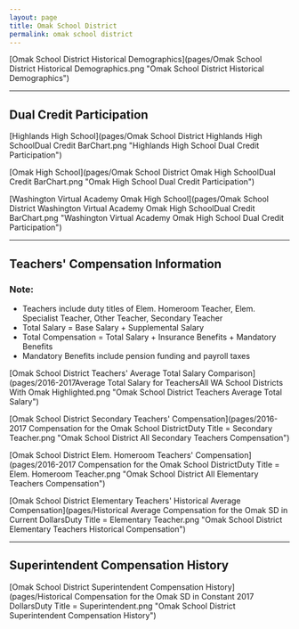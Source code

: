 ```yaml
---
layout: page
title: Omak School District
permalink: omak school district
---
```



[Omak School District Historical Demographics](pages/Omak School District Historical Demographics.png "Omak School District Historical Demographics")

___

## Dual Credit Participation

[Highlands High School](pages/Omak School District Highlands High SchoolDual Credit BarChart.png "Highlands High School Dual Credit Participation")

[Omak High School](pages/Omak School District Omak High SchoolDual Credit BarChart.png "Omak High School Dual Credit Participation")

[Washington Virtual Academy Omak High School](pages/Omak School District Washington Virtual Academy Omak High SchoolDual Credit BarChart.png "Washington Virtual Academy Omak High School Dual Credit Participation")


___

## Teachers' Compensation Information
### Note:
- Teachers include duty titles of Elem. Homeroom Teacher, Elem. Specialist Teacher, Other Teacher, Secondary Teacher
- Total Salary = Base Salary + Supplemental Salary
- Total Compensation = Total Salary + Insurance Benefits + Mandatory Benefits
- Mandatory Benefits include pension funding and payroll taxes

[Omak School District Teachers' Average Total Salary Comparison](pages/2016-2017Average Total Salary for TeachersAll WA School Districts With Omak Highlighted.png "Omak School District Teachers Average Total Salary")

[Omak School District Secondary Teachers' Compensation](pages/2016-2017 Compensation for the Omak School DistrictDuty Title = Secondary Teacher.png "Omak School District All Secondary Teachers Compensation")

[Omak School District Elem. Homeroom Teachers' Compensation](pages/2016-2017 Compensation for the Omak School DistrictDuty Title = Elem. Homeroom Teacher.png "Omak School District All Elementary Teachers Compensation")

[Omak School District Elementary Teachers' Historical Average Compensation](pages/Historical Average Compensation for the Omak SD in Current DollarsDuty Title = Elementary Teacher.png "Omak School District Elementary Teachers Historical Compensation")


___

## Superintendent Compensation History

[Omak School District Superintendent Compensation History](pages/Historical Compensation for the Omak SD in Constant 2017 DollarsDuty Title = Superintendent.png "Omak School District Superintendent Compensation History")

